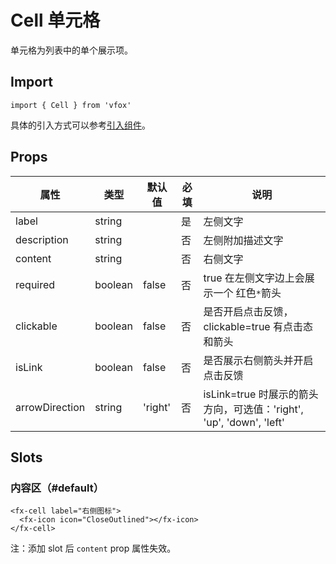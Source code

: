 # Cell 单元格

单元格为列表中的单个展示项。

## Import

```
import { Cell } from 'vfox'
```

具体的引入方式可以参考[引入组件](../guide/import.md)。

## Props

| 属性           | 类型    | 默认值  | 必填 | 说明                                                                |
| -------------- | ------- | ------- | ---- | ------------------------------------------------------------------- |
| label          | string  |         | 是   | 左侧文字                                                            |
| description    | string  |         | 否   | 左侧附加描述文字                                                    |
| content        | string  |         | 否   | 右侧文字                                                            |
| required       | boolean | false   | 否   | true 在左侧文字边上会展示一个 红色`*`箭头                           |
| clickable      | boolean | false   | 否   | 是否开启点击反馈，clickable=true 有点击态和箭头                     |
| isLink         | boolean | false   | 否   | 是否展示右侧箭头并开启点击反馈                                      |
| arrowDirection | string  | 'right' | 否   | isLink=true 时展示的箭头方向，可选值：'right', 'up', 'down', 'left' |

## Slots

### 内容区（#default）

```
<fx-cell label="右侧图标">
  <fx-icon icon="CloseOutlined"></fx-icon>
</fx-cell>
```

注：添加 slot 后 `content` prop 属性失效。
